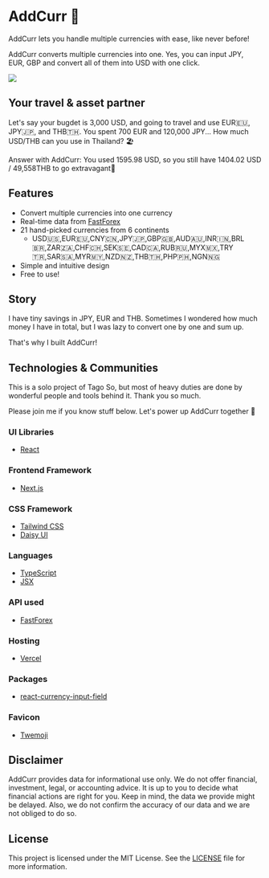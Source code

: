 # AddCurr 💱

AddCurr lets you handle multiple currencies with ease, like never before!

AddCurr converts multiple currencies into one. Yes, you can input JPY, EUR, GBP and convert all of them into USD with one click.

![](https://media.giphy.com/media/v1.Y2lkPTc5MGI3NjExZnZrbnB3azBsam0wdHNjazBxMHRvd2VtcmIwZ292ZGMzc29qeXk4MiZlcD12MV9pbnRlcm5hbF9naWZfYnlfaWQmY3Q9Zw/fBd8uBWvQRQ7lM6i9s/giphy.gif)

## Your travel & asset partner

Let's say your bugdet is 3,000 USD, and going to travel and use EUR🇪🇺, JPY🇯🇵, and THB🇹🇭.
You spent 700 EUR and 120,000 JPY... How much USD/THB can you use in Thailand? 🏖️

Answer with AddCurr: You used 1595.98 USD, so you still have 1404.02 USD / 49,558THB to go extravagant💪

## Features

- Convert multiple currencies into one currency
- Real-time data from [FastForex](https://www.fastforex.io/)
- 21 hand-picked currencies from 6 continents
  - USD🇺🇸,EUR🇪🇺,CNY🇨🇳,JPY🇯🇵,GBP🇬🇧,AUD🇦🇺,INR🇮🇳,BRL🇧🇷,ZAR🇿🇦,CHF🇨🇭,SEK🇸🇪,CAD🇨🇦,RUB🇷🇺,MYX🇲🇽,TRY🇹🇷,SAR🇸🇦,MYR🇲🇾,NZD🇳🇿,THB🇹🇭,PHP🇵🇭,NGN🇳🇬
- Simple and intuitive design
- Free to use!

## Story

I have tiny savings in JPY, EUR and THB. Sometimes I wondered how much money I have in total, but I was lazy to convert one by one and sum up.

That's why I built AddCurr!

## Technologies & Communities

This is a solo project of Tago So, but most of heavy duties are done by wonderful people and tools behind it. Thank you so much.

Please join me if you know stuff below. Let's power up AddCurr together 💪

### UI Libraries

- [React](https://react.dev/)

### Frontend Framework

- [Next.js](https://nextjs.org/)

### CSS Framework

- [Tailwind CSS](https://tailwindcss.com/)
- [Daisy UI](https://daisyui.com/)

### Languages

- [TypeScript](https://www.typescriptlang.org/)
- [JSX](https://react.dev/learn/writing-markup-with-jsx)

### API used

- [FastForex](https://www.fastforex.io/)

### Hosting

- [Vercel](https://vercel.com/)

### Packages

- [react-currency-input-field](https://www.npmjs.com/package/react-currency-input-field)

### Favicon

- [Twemoji](https://twemoji.twitter.com/)

## Disclaimer

AddCurr provides data for informational use only. We do not offer financial, investment, legal, or
accounting advice. It is up to you to decide what financial actions are right for you. Keep in mind, the
data we provide might be delayed. Also, we do not confirm the accuracy of our data and we are not obliged
to do so.

## License

This project is licensed under the MIT License. See the [LICENSE](LICENSE) file for more information.
